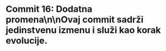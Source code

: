 # Commit 16: Dodatna promena\n\nOvaj commit sadrži jedinstvenu izmenu i služi kao korak evolucije.
 
